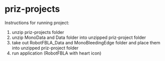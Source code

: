 # priz-projects

Instructions for running project:
1. unzip priz-projects folder
2. unzip MonoData and Data folder into unzipped priz-project folder 
3. take out RobotFBLA_Data and MonoBleedingEdge folder and place them into unzipped priz-project folder
3. run application (RobotFBLA with heart icon)
